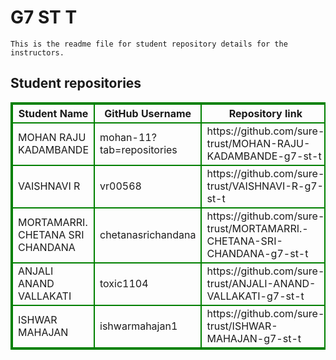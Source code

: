 # G7 ST T
    This is the readme file for student repository details for the instructors.
## Student repositories 
<table style="border : 2px solid green; width:100%;">
<tr >
<th style="border : 2px solid green;">Student Name</th>
<th style="border : 2px solid green;">GitHub Username</th>
<th style="border : 2px solid green;">Repository link</th>
</tr>
<tr style="border : 2px solid green;">
<td style="border : 2px solid green;">MOHAN RAJU KADAMBANDE</td> 

<td style="border : 2px solid green;">mohan-11?tab=repositories</td> 

<td style="border : 2px solid green;">https://github.com/sure-trust/MOHAN-RAJU-KADAMBANDE-g7-st-t</td> 
</tr>

<tr style="border : 2px solid green;">
<td style="border : 2px solid green;">VAISHNAVI R</td> 

<td style="border : 2px solid green;">vr00568</td> 

<td style="border : 2px solid green;">https://github.com/sure-trust/VAISHNAVI-R-g7-st-t</td> 
</tr>

<tr style="border : 2px solid green;">
<td style="border : 2px solid green;">MORTAMARRI. CHETANA SRI CHANDANA</td> 

<td style="border : 2px solid green;">chetanasrichandana</td> 

<td style="border : 2px solid green;">https://github.com/sure-trust/MORTAMARRI.-CHETANA-SRI-CHANDANA-g7-st-t</td> 
</tr>

<tr style="border : 2px solid green;">
<td style="border : 2px solid green;">ANJALI ANAND VALLAKATI</td> 

<td style="border : 2px solid green;">toxic1104</td> 

<td style="border : 2px solid green;">https://github.com/sure-trust/ANJALI-ANAND-VALLAKATI-g7-st-t</td> 
</tr>

<tr style="border : 2px solid green;">
<td style="border : 2px solid green;">ISHWAR MAHAJAN</td> 

<td style="border : 2px solid green;">ishwarmahajan1</td> 

<td style="border : 2px solid green;">https://github.com/sure-trust/ISHWAR-MAHAJAN-g7-st-t</td> 
</tr>
